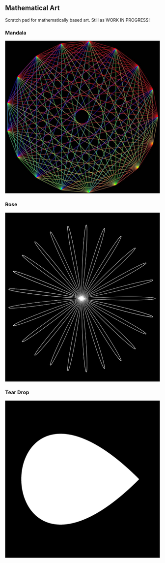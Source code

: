 ## Mathematical Art

Scratch pad for mathematically based art. Still as WORK IN PROGRESS!

### Mandala

![](mandala/mandala.png)

### Rose

![](rose/rose.png)

### Tear Drop

![](teardrop/teardrop.png)
